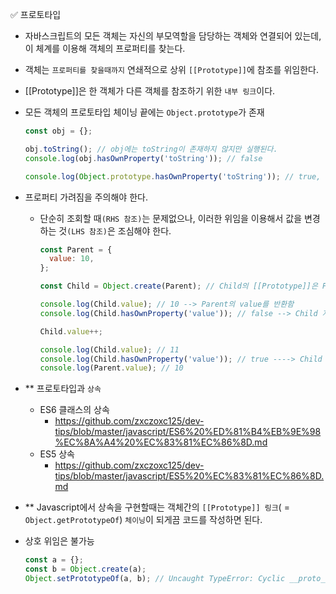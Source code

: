 ✅ 프로토타입

- 자바스크립트의 모든 객체는 자신의 부모역할을 담당하는 객체와 연결되어 있는데, 이 체계를 이용해 객체의 프로퍼티를 찾는다.
- 객체는 `프로퍼티를 찾을때까지` 연쇄적으로 상위 `[[Prototype]]`에 참조를 위임한다.
- [[Prototype]]은 한 객체가 다른 객체를 참조하기 위한 `내부 링크`이다.
- 모든 객체의 프로토타입 체이닝 끝에는 `Object.prototype`가 존재

  ```javascript
  const obj = {};

  obj.toString(); // obj에는 toString이 존재하지 않지만 실행된다.
  console.log(obj.hasOwnProperty('toString')); // false

  console.log(Object.prototype.hasOwnProperty('toString')); // true, Object.prototype에는 toString이 존재
  ```

- 프로퍼티 가려짐을 주의해야 한다.

  - 단순히 조회할 때`(RHS 참조)`는 문제없으나, 이러한 위임을 이용해서 값을 변경하는 것`(LHS 참조)`은 조심해야 한다.

    ```js
    const Parent = {
      value: 10,
    };

    const Child = Object.create(Parent); // Child의 [[Prototype]]은 Parent를 가리킨다.

    console.log(Child.value); // 10 --> Parent의 value를 반환함
    console.log(Child.hasOwnProperty('value')); // false --> Child 자체는 value 프로퍼티가 존재하지 않음

    Child.value++;

    console.log(Child.value); // 11
    console.log(Child.hasOwnProperty('value')); // true ----> Child 객체에 value 프로퍼티가 할당됐다.
    console.log(Parent.value); // 10
    ```

- \*\* 프로토타입과 `상속`

  - ES6 클래스의 상속
    - https://github.com/zxczoxc125/dev-tips/blob/master/javascript/ES6%20%ED%81%B4%EB%9E%98%EC%8A%A4%20%EC%83%81%EC%86%8D.md
  - ES5 상속
    - https://github.com/zxczoxc125/dev-tips/blob/master/javascript/ES5%20%EC%83%81%EC%86%8D.md

- \*\* Javascript에서 상속을 구현할때는 객체간의 `[[Prototype]] 링크`( = `Object.getPrototypeOf`) `체이닝`이 되게끔 코드를 작성하면 된다.
- 상호 위임은 불가능

  ```js
  const a = {};
  const b = Object.create(a);
  Object.setPrototypeOf(a, b); // Uncaught TypeError: Cyclic __proto__ value
  ```
